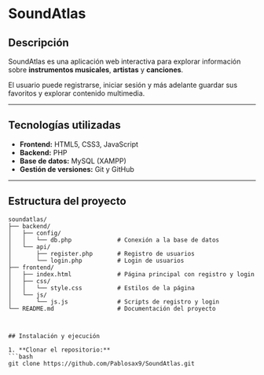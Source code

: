 # SoundAtlas

## Descripción
SoundAtlas es una aplicación web interactiva para explorar información sobre **instrumentos musicales**, **artistas** y **canciones**.  

El usuario puede registrarse, iniciar sesión y más adelante guardar sus favoritos y explorar contenido multimedia.  

---

## Tecnologías utilizadas
- **Frontend:** HTML5, CSS3, JavaScript  
- **Backend:** PHP  
- **Base de datos:** MySQL (XAMPP)  
- **Gestión de versiones:** Git y GitHub  

---

## Estructura del proyecto
```text
soundatlas/
├── backend/
│   ├── config/
│   │   └── db.php             # Conexión a la base de datos
│   └── api/
│       ├── register.php       # Registro de usuarios
│       └── login.php          # Login de usuarios
├── frontend/
│   ├── index.html             # Página principal con registro y login
│   ├── css/
│   │   └── style.css          # Estilos de la página
│   └── js/
│       └── js.js              # Scripts de registro y login
└── README.md                  # Documentación del proyecto



## Instalación y ejecución

1. **Clonar el repositorio:**
```bash
git clone https://github.com/Pablosax9/SoundAtlas.git
